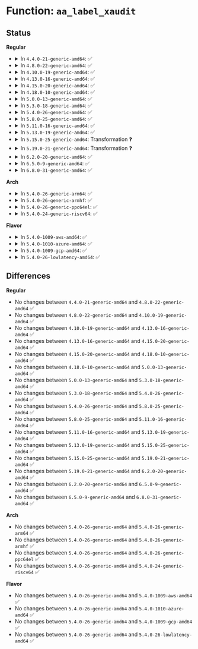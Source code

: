 # Function: <code>aa_label_xaudit</code>

## Status
<b>Regular</b>
<ul>
<li>
<details>
<summary>In <code>4.4.0-21-generic-amd64</code>: ✅</summary>

```c
void aa_label_xaudit(struct audit_buffer * ab, struct aa_ns * ns, struct aa_label * label, int flags, gfp_t gfp)
```

```json
{
  "name": "aa_label_xaudit",
  "collision_type": "Unique Global",
  "inline_type": "No",
  "funcs": [
    {
      "addr": 18446744071582567264,
      "name": "aa_label_xaudit",
      "external": true,
      "loc": "security/apparmor/label.c:1696",
      "file": "security/apparmor/label.c",
      "inline": "seen, unknown",
      "caller_inline": [],
      "caller_func": [
        "security/apparmor/audit.c:audit_pre",
        "security/apparmor/ipc.c:audit_ptrace_cb",
        "security/apparmor/ipc.c:audit_signal_cb",
        "security/apparmor/lib.c:aa_audit_perms_cb",
        "security/apparmor/file.c:file_audit_cb",
        "security/apparmor/label.c:aa_label_audit",
        "security/apparmor/net.c:audit_net_cb"
      ]
    }
  ],
  "symbols": [
    {
      "addr": 18446744071582567264,
      "name": "aa_label_xaudit",
      "section": ".text",
      "bind": "STB_GLOBAL",
      "size": 483
    }
  ]
}
```
</details>
</li>
<li>
<details>
<summary>In <code>4.8.0-22-generic-amd64</code>: ✅</summary>

```c
void aa_label_xaudit(struct audit_buffer * ab, struct aa_ns * ns, struct aa_label * label, int flags, gfp_t gfp)
```

```json
{
  "name": "aa_label_xaudit",
  "collision_type": "Unique Global",
  "inline_type": "No",
  "funcs": [
    {
      "addr": 18446744071582808320,
      "name": "aa_label_xaudit",
      "external": true,
      "loc": "security/apparmor/label.c:1711",
      "file": "security/apparmor/label.c",
      "inline": "seen, unknown",
      "caller_inline": [],
      "caller_func": [
        "security/apparmor/audit.c:audit_pre",
        "security/apparmor/ipc.c:audit_signal_cb",
        "security/apparmor/ipc.c:audit_ptrace_cb",
        "security/apparmor/lib.c:aa_audit_perms_cb",
        "security/apparmor/file.c:file_audit_cb",
        "security/apparmor/label.c:aa_label_audit",
        "security/apparmor/net.c:audit_net_cb"
      ]
    }
  ],
  "symbols": [
    {
      "addr": 18446744071582808320,
      "name": "aa_label_xaudit",
      "section": ".text",
      "bind": "STB_GLOBAL",
      "size": 486
    }
  ]
}
```
</details>
</li>
<li>
<details>
<summary>In <code>4.10.0-19-generic-amd64</code>: ✅</summary>

```c
void aa_label_xaudit(struct audit_buffer * ab, struct aa_ns * ns, struct aa_label * label, int flags, gfp_t gfp)
```

```json
{
  "name": "aa_label_xaudit",
  "collision_type": "Unique Global",
  "inline_type": "No",
  "funcs": [
    {
      "addr": 18446744071582904032,
      "name": "aa_label_xaudit",
      "external": true,
      "loc": "security/apparmor/label.c:1726",
      "file": "security/apparmor/label.c",
      "inline": "seen, unknown",
      "caller_inline": [],
      "caller_func": [
        "security/apparmor/audit.c:audit_pre",
        "security/apparmor/ipc.c:audit_signal_cb",
        "security/apparmor/ipc.c:audit_ptrace_cb",
        "security/apparmor/lib.c:aa_audit_perms_cb",
        "security/apparmor/file.c:file_audit_cb",
        "security/apparmor/label.c:aa_label_audit",
        "security/apparmor/net.c:audit_net_cb"
      ]
    }
  ],
  "symbols": [
    {
      "addr": 18446744071582904032,
      "name": "aa_label_xaudit",
      "section": ".text",
      "bind": "STB_GLOBAL",
      "size": 486
    }
  ]
}
```
</details>
</li>
<li>
<details>
<summary>In <code>4.13.0-16-generic-amd64</code>: ✅</summary>

```c
void aa_label_xaudit(struct audit_buffer * ab, struct aa_ns * ns, struct aa_label * label, int flags, gfp_t gfp)
```

```json
{
  "name": "aa_label_xaudit",
  "collision_type": "Unique Global",
  "inline_type": "No",
  "funcs": [
    {
      "addr": 18446744071582968064,
      "name": "aa_label_xaudit",
      "external": true,
      "loc": "security/apparmor/label.c:1710",
      "file": "security/apparmor/label.c",
      "inline": "seen, unknown",
      "caller_inline": [],
      "caller_func": [
        "security/apparmor/audit.c:audit_pre",
        "security/apparmor/ipc.c:audit_signal_cb",
        "security/apparmor/ipc.c:audit_ptrace_cb",
        "security/apparmor/lib.c:aa_audit_perms_cb",
        "security/apparmor/file.c:file_audit_cb",
        "security/apparmor/label.c:aa_label_audit",
        "security/apparmor/label.c:aa_label_audit",
        "security/apparmor/label.c:aa_label_audit",
        "security/apparmor/net.c:audit_net_cb"
      ]
    }
  ],
  "symbols": [
    {
      "addr": 18446744071582968064,
      "name": "aa_label_xaudit",
      "section": ".text",
      "bind": "STB_GLOBAL",
      "size": 368
    }
  ]
}
```
</details>
</li>
<li>
<details>
<summary>In <code>4.15.0-20-generic-amd64</code>: ✅</summary>

```c
void aa_label_xaudit(struct audit_buffer * ab, struct aa_ns * ns, struct aa_label * label, int flags, gfp_t gfp)
```

```json
{
  "name": "aa_label_xaudit",
  "collision_type": "Unique Global",
  "inline_type": "No",
  "funcs": [
    {
      "addr": 18446744071583131056,
      "name": "aa_label_xaudit",
      "external": true,
      "loc": "security/apparmor/label.c:1710",
      "file": "security/apparmor/label.c",
      "inline": "seen, unknown",
      "caller_inline": [],
      "caller_func": [
        "security/apparmor/audit.c:audit_pre",
        "security/apparmor/ipc.c:audit_signal_cb",
        "security/apparmor/ipc.c:audit_ptrace_cb",
        "security/apparmor/lib.c:aa_audit_perms_cb",
        "security/apparmor/file.c:file_audit_cb",
        "security/apparmor/label.c:aa_label_audit",
        "security/apparmor/label.c:aa_label_audit",
        "security/apparmor/label.c:aa_label_audit",
        "security/apparmor/net.c:audit_net_cb"
      ]
    }
  ],
  "symbols": [
    {
      "addr": 18446744071583131056,
      "name": "aa_label_xaudit",
      "section": ".text",
      "bind": "STB_GLOBAL",
      "size": 368
    }
  ]
}
```
</details>
</li>
<li>
<details>
<summary>In <code>4.18.0-10-generic-amd64</code>: ✅</summary>

```c
void aa_label_xaudit(struct audit_buffer * ab, struct aa_ns * ns, struct aa_label * label, int flags, gfp_t gfp)
```

```json
{
  "name": "aa_label_xaudit",
  "collision_type": "Unique Global",
  "inline_type": "No",
  "funcs": [
    {
      "addr": 18446744071583336832,
      "name": "aa_label_xaudit",
      "external": true,
      "loc": "security/apparmor/label.c:1709",
      "file": "security/apparmor/label.c",
      "inline": "seen, unknown",
      "caller_inline": [],
      "caller_func": [
        "security/apparmor/audit.c:audit_pre",
        "security/apparmor/ipc.c:audit_signal_cb",
        "security/apparmor/ipc.c:audit_ptrace_cb",
        "security/apparmor/lib.c:aa_audit_perms_cb",
        "security/apparmor/file.c:file_audit_cb",
        "security/apparmor/label.c:aa_label_audit",
        "security/apparmor/label.c:aa_label_audit",
        "security/apparmor/label.c:aa_label_audit",
        "security/apparmor/net.c:audit_net_cb"
      ]
    }
  ],
  "symbols": [
    {
      "addr": 18446744071583336832,
      "name": "aa_label_xaudit",
      "section": ".text",
      "bind": "STB_GLOBAL",
      "size": 385
    }
  ]
}
```
</details>
</li>
<li>
<details>
<summary>In <code>5.0.0-13-generic-amd64</code>: ✅</summary>

```c
void aa_label_xaudit(struct audit_buffer * ab, struct aa_ns * ns, struct aa_label * label, int flags, gfp_t gfp)
```

```json
{
  "name": "aa_label_xaudit",
  "collision_type": "Unique Global",
  "inline_type": "No",
  "funcs": [
    {
      "addr": 18446744071583455408,
      "name": "aa_label_xaudit",
      "external": true,
      "loc": "security/apparmor/label.c:1710",
      "file": "security/apparmor/label.c",
      "inline": "seen, unknown",
      "caller_inline": [],
      "caller_func": [
        "security/apparmor/audit.c:audit_pre",
        "security/apparmor/ipc.c:audit_signal_cb",
        "security/apparmor/ipc.c:audit_ptrace_cb",
        "security/apparmor/lib.c:aa_audit_perms_cb",
        "security/apparmor/file.c:file_audit_cb",
        "security/apparmor/label.c:aa_label_audit",
        "security/apparmor/label.c:aa_label_audit",
        "security/apparmor/label.c:aa_label_audit",
        "security/apparmor/net.c:audit_net_cb"
      ]
    }
  ],
  "symbols": [
    {
      "addr": 18446744071583455408,
      "name": "aa_label_xaudit",
      "section": ".text",
      "bind": "STB_GLOBAL",
      "size": 385
    }
  ]
}
```
</details>
</li>
<li>
<details>
<summary>In <code>5.3.0-18-generic-amd64</code>: ✅</summary>

```c
void aa_label_xaudit(struct audit_buffer * ab, struct aa_ns * ns, struct aa_label * label, int flags, gfp_t gfp)
```

```json
{
  "name": "aa_label_xaudit",
  "collision_type": "Unique Global",
  "inline_type": "No",
  "funcs": [
    {
      "addr": 18446744071583641200,
      "name": "aa_label_xaudit",
      "external": true,
      "loc": "security/apparmor/label.c:1706",
      "file": "security/apparmor/label.c",
      "inline": "seen, unknown",
      "caller_inline": [],
      "caller_func": [
        "security/apparmor/audit.c:audit_pre",
        "security/apparmor/ipc.c:audit_signal_cb",
        "security/apparmor/ipc.c:audit_ptrace_cb",
        "security/apparmor/lib.c:aa_audit_perms_cb",
        "security/apparmor/file.c:file_audit_cb",
        "security/apparmor/label.c:aa_label_audit",
        "security/apparmor/label.c:aa_label_audit",
        "security/apparmor/label.c:aa_label_audit",
        "security/apparmor/net.c:audit_net_cb"
      ]
    }
  ],
  "symbols": [
    {
      "addr": 18446744071583641200,
      "name": "aa_label_xaudit",
      "section": ".text",
      "bind": "STB_GLOBAL",
      "size": 405
    }
  ]
}
```
</details>
</li>
<li>
<details>
<summary>In <code>5.4.0-26-generic-amd64</code>: ✅</summary>

```c
void aa_label_xaudit(struct audit_buffer * ab, struct aa_ns * ns, struct aa_label * label, int flags, gfp_t gfp)
```

```json
{
  "name": "aa_label_xaudit",
  "collision_type": "Unique Global",
  "inline_type": "No",
  "funcs": [
    {
      "addr": 18446744071583747488,
      "name": "aa_label_xaudit",
      "external": true,
      "loc": "security/apparmor/label.c:1735",
      "file": "security/apparmor/label.c",
      "inline": "seen, unknown",
      "caller_inline": [],
      "caller_func": [
        "security/apparmor/audit.c:audit_pre",
        "security/apparmor/ipc.c:audit_signal_cb",
        "security/apparmor/ipc.c:audit_ptrace_cb",
        "security/apparmor/lib.c:aa_audit_perms_cb",
        "security/apparmor/file.c:file_audit_cb",
        "security/apparmor/label.c:aa_label_audit",
        "security/apparmor/label.c:aa_label_audit",
        "security/apparmor/label.c:aa_label_audit",
        "security/apparmor/net.c:audit_net_cb"
      ]
    }
  ],
  "symbols": [
    {
      "addr": 18446744071583747488,
      "name": "aa_label_xaudit",
      "section": ".text",
      "bind": "STB_GLOBAL",
      "size": 405
    }
  ]
}
```
</details>
</li>
<li>
<details>
<summary>In <code>5.8.0-25-generic-amd64</code>: ✅</summary>

```c
void aa_label_xaudit(struct audit_buffer * ab, struct aa_ns * ns, struct aa_label * label, int flags, gfp_t gfp)
```

```json
{
  "name": "aa_label_xaudit",
  "collision_type": "Unique Global",
  "inline_type": "No",
  "funcs": [
    {
      "addr": 18446744071584135152,
      "name": "aa_label_xaudit",
      "external": true,
      "loc": "security/apparmor/label.c:1732",
      "file": "security/apparmor/label.c",
      "inline": "seen, unknown",
      "caller_inline": [],
      "caller_func": [
        "security/apparmor/audit.c:audit_pre",
        "security/apparmor/ipc.c:audit_signal_cb",
        "security/apparmor/ipc.c:audit_ptrace_cb",
        "security/apparmor/lib.c:aa_audit_perms_cb",
        "security/apparmor/file.c:file_audit_cb",
        "security/apparmor/label.c:aa_label_audit",
        "security/apparmor/label.c:aa_label_audit",
        "security/apparmor/label.c:aa_label_audit",
        "security/apparmor/net.c:audit_net_cb"
      ]
    }
  ],
  "symbols": [
    {
      "addr": 18446744071584135152,
      "name": "aa_label_xaudit",
      "section": ".text",
      "bind": "STB_GLOBAL",
      "size": 388
    }
  ]
}
```
</details>
</li>
<li>
<details>
<summary>In <code>5.11.0-16-generic-amd64</code>: ✅</summary>

```c
void aa_label_xaudit(struct audit_buffer * ab, struct aa_ns * ns, struct aa_label * label, int flags, gfp_t gfp)
```

```json
{
  "name": "aa_label_xaudit",
  "collision_type": "Unique Global",
  "inline_type": "No",
  "funcs": [
    {
      "addr": 18446744071584253600,
      "name": "aa_label_xaudit",
      "external": true,
      "loc": "security/apparmor/label.c:1732",
      "file": "security/apparmor/label.c",
      "inline": "seen, unknown",
      "caller_inline": [],
      "caller_func": [
        "security/apparmor/audit.c:audit_pre",
        "security/apparmor/ipc.c:audit_signal_cb",
        "security/apparmor/ipc.c:audit_ptrace_cb",
        "security/apparmor/lib.c:aa_audit_perms_cb",
        "security/apparmor/file.c:file_audit_cb",
        "security/apparmor/label.c:aa_label_audit",
        "security/apparmor/label.c:aa_label_audit",
        "security/apparmor/label.c:aa_label_audit",
        "security/apparmor/net.c:audit_net_cb"
      ]
    }
  ],
  "symbols": [
    {
      "addr": 18446744071584253600,
      "name": "aa_label_xaudit",
      "section": ".text",
      "bind": "STB_GLOBAL",
      "size": 388
    }
  ]
}
```
</details>
</li>
<li>
<details>
<summary>In <code>5.13.0-19-generic-amd64</code>: ✅</summary>

```c
void aa_label_xaudit(struct audit_buffer * ab, struct aa_ns * ns, struct aa_label * label, int flags, gfp_t gfp)
```

```json
{
  "name": "aa_label_xaudit",
  "collision_type": "Unique Global",
  "inline_type": "No",
  "funcs": [
    {
      "addr": 18446744071584278544,
      "name": "aa_label_xaudit",
      "external": true,
      "loc": "security/apparmor/label.c:1732",
      "file": "security/apparmor/label.c",
      "inline": "seen, unknown",
      "caller_inline": [],
      "caller_func": [
        "security/apparmor/audit.c:audit_pre",
        "security/apparmor/ipc.c:audit_signal_cb",
        "security/apparmor/ipc.c:audit_ptrace_cb",
        "security/apparmor/lib.c:aa_audit_perms_cb",
        "security/apparmor/file.c:file_audit_cb",
        "security/apparmor/label.c:aa_label_audit",
        "security/apparmor/label.c:aa_label_audit",
        "security/apparmor/label.c:aa_label_audit",
        "security/apparmor/net.c:audit_net_cb"
      ]
    }
  ],
  "symbols": [
    {
      "addr": 18446744071584278544,
      "name": "aa_label_xaudit",
      "section": ".text",
      "bind": "STB_GLOBAL",
      "size": 388
    }
  ]
}
```
</details>
</li>
<li>
<details>
<summary>In <code>5.15.0-25-generic-amd64</code>: Transformation ❓</summary>

```c
void aa_label_xaudit(struct audit_buffer * ab, struct aa_ns * ns, struct aa_label * label, int flags, gfp_t gfp)
```

```json
{
  "name": "aa_label_xaudit",
  "collision_type": "Unique Global",
  "inline_type": "No",
  "funcs": [
    {
      "addr": 0,
      "name": "aa_label_xaudit",
      "external": true,
      "loc": "security/apparmor/label.c:1732",
      "file": "security/apparmor/label.c",
      "inline": "seen, unknown",
      "caller_inline": [],
      "caller_func": [
        "security/apparmor/audit.c:audit_pre",
        "security/apparmor/ipc.c:audit_signal_cb",
        "security/apparmor/ipc.c:audit_ptrace_cb",
        "security/apparmor/lib.c:aa_audit_perms_cb",
        "security/apparmor/file.c:file_audit_cb",
        "security/apparmor/label.c:aa_label_audit",
        "security/apparmor/label.c:aa_label_audit",
        "security/apparmor/label.c:aa_label_audit",
        "security/apparmor/net.c:audit_net_cb"
      ]
    }
  ],
  "symbols": [
    {
      "addr": 18446744071592306483,
      "name": "aa_label_xaudit.cold",
      "section": ".text",
      "bind": "STB_LOCAL",
      "size": 20
    },
    {
      "addr": 18446744071584664576,
      "name": "aa_label_xaudit",
      "section": ".text",
      "bind": "STB_GLOBAL",
      "size": 402
    }
  ]
}
```
</details>
</li>
<li>
<details>
<summary>In <code>5.19.0-21-generic-amd64</code>: Transformation ❓</summary>

```c
void aa_label_xaudit(struct audit_buffer * ab, struct aa_ns * ns, struct aa_label * label, int flags, gfp_t gfp)
```

```json
{
  "name": "aa_label_xaudit",
  "collision_type": "Unique Global",
  "inline_type": "No",
  "funcs": [
    {
      "addr": 0,
      "name": "aa_label_xaudit",
      "external": true,
      "loc": "security/apparmor/label.c:1741",
      "file": "security/apparmor/label.c",
      "inline": "seen, unknown",
      "caller_inline": [],
      "caller_func": [
        "security/apparmor/audit.c:audit_pre",
        "security/apparmor/task.c:audit_ptrace_cb",
        "security/apparmor/ipc.c:audit_mqueue_cb",
        "security/apparmor/ipc.c:audit_signal_cb",
        "security/apparmor/lib.c:aa_audit_perms_cb",
        "security/apparmor/file.c:file_audit_cb",
        "security/apparmor/label.c:aa_label_audit",
        "security/apparmor/net.c:audit_net_cb"
      ]
    }
  ],
  "symbols": [
    {
      "addr": 18446744071594088073,
      "name": "aa_label_xaudit.cold",
      "section": ".text",
      "bind": "STB_LOCAL",
      "size": 20
    },
    {
      "addr": 18446744071585324624,
      "name": "aa_label_xaudit",
      "section": ".text",
      "bind": "STB_GLOBAL",
      "size": 423
    }
  ]
}
```
</details>
</li>
<li>
<details>
<summary>In <code>6.2.0-20-generic-amd64</code>: ✅</summary>

```c
void aa_label_xaudit(struct audit_buffer * ab, struct aa_ns * ns, struct aa_label * label, int flags, gfp_t gfp)
```

```json
{
  "name": "aa_label_xaudit",
  "collision_type": "Unique Global",
  "inline_type": "No",
  "funcs": [
    {
      "addr": 18446744071586064784,
      "name": "aa_label_xaudit",
      "external": true,
      "loc": "security/apparmor/label.c:1735",
      "file": "security/apparmor/label.c",
      "inline": "seen, unknown",
      "caller_inline": [],
      "caller_func": [
        "security/apparmor/audit.c:audit_pre",
        "security/apparmor/task.c:audit_ptrace_cb",
        "security/apparmor/ipc.c:audit_mqueue_cb",
        "security/apparmor/ipc.c:audit_signal_cb",
        "security/apparmor/lib.c:aa_audit_perms_cb",
        "security/apparmor/file.c:file_audit_cb",
        "security/apparmor/label.c:aa_label_audit",
        "security/apparmor/net.c:audit_net_cb"
      ]
    }
  ],
  "symbols": [
    {
      "addr": 18446744071586064784,
      "name": "aa_label_xaudit",
      "section": ".text",
      "bind": "STB_GLOBAL",
      "size": 404
    }
  ]
}
```
</details>
</li>
<li>
<details>
<summary>In <code>6.5.0-9-generic-amd64</code>: ✅</summary>

```c
void aa_label_xaudit(struct audit_buffer * ab, struct aa_ns * ns, struct aa_label * label, int flags, gfp_t gfp)
```

```json
{
  "name": "aa_label_xaudit",
  "collision_type": "Unique Global",
  "inline_type": "No",
  "funcs": [
    {
      "addr": 18446744071586299760,
      "name": "aa_label_xaudit",
      "external": true,
      "loc": "security/apparmor/label.c:1735",
      "file": "security/apparmor/label.c",
      "inline": "seen, unknown",
      "caller_inline": [],
      "caller_func": [
        "security/apparmor/audit.c:audit_pre",
        "security/apparmor/task.c:audit_ptrace_cb",
        "security/apparmor/ipc.c:audit_mqueue_cb",
        "security/apparmor/ipc.c:audit_signal_cb",
        "security/apparmor/lib.c:aa_audit_perms_cb",
        "security/apparmor/lsm.c:audit_uring_cb",
        "security/apparmor/file.c:file_audit_cb",
        "security/apparmor/label.c:aa_label_audit",
        "security/apparmor/net.c:audit_net_cb"
      ]
    }
  ],
  "symbols": [
    {
      "addr": 18446744071586299760,
      "name": "aa_label_xaudit",
      "section": ".text",
      "bind": "STB_GLOBAL",
      "size": 377
    }
  ]
}
```
</details>
</li>
<li>
<details>
<summary>In <code>6.8.0-31-generic-amd64</code>: ✅</summary>

```c
void aa_label_xaudit(struct audit_buffer * ab, struct aa_ns * ns, struct aa_label * label, int flags, gfp_t gfp)
```

```json
{
  "name": "aa_label_xaudit",
  "collision_type": "Unique Global",
  "inline_type": "No",
  "funcs": [
    {
      "addr": 18446744071586556352,
      "name": "aa_label_xaudit",
      "external": true,
      "loc": "security/apparmor/label.c:1741",
      "file": "security/apparmor/label.c",
      "inline": "seen, unknown",
      "caller_inline": [],
      "caller_func": [
        "security/apparmor/audit.c:audit_pre",
        "security/apparmor/task.c:audit_ns_cb",
        "security/apparmor/task.c:audit_ptrace_cb",
        "security/apparmor/ipc.c:audit_mqueue_cb",
        "security/apparmor/ipc.c:audit_signal_cb",
        "security/apparmor/lib.c:aa_audit_perms_cb",
        "security/apparmor/lsm.c:audit_uring_cb",
        "security/apparmor/file.c:file_audit_cb",
        "security/apparmor/label.c:aa_label_audit",
        "security/apparmor/net.c:audit_net_cb"
      ]
    }
  ],
  "symbols": [
    {
      "addr": 18446744071586556352,
      "name": "aa_label_xaudit",
      "section": ".text",
      "bind": "STB_GLOBAL",
      "size": 377
    }
  ]
}
```
</details>
</li>
</ul>
<b>Arch</b>
<ul>
<li>
<details>
<summary>In <code>5.4.0-26-generic-arm64</code>: ✅</summary>

```c
void aa_label_xaudit(struct audit_buffer * ab, struct aa_ns * ns, struct aa_label * label, int flags, gfp_t gfp)
```

```json
{
  "name": "aa_label_xaudit",
  "collision_type": "Unique Global",
  "inline_type": "No",
  "funcs": [
    {
      "addr": 18446603336495546736,
      "name": "aa_label_xaudit",
      "external": true,
      "loc": "security/apparmor/label.c:1735",
      "file": "security/apparmor/label.c",
      "inline": "seen, unknown",
      "caller_inline": [],
      "caller_func": [
        "security/apparmor/audit.c:audit_pre",
        "security/apparmor/ipc.c:audit_signal_cb",
        "security/apparmor/ipc.c:audit_ptrace_cb",
        "security/apparmor/lib.c:aa_audit_perms_cb",
        "security/apparmor/file.c:file_audit_cb",
        "security/apparmor/label.c:aa_label_audit",
        "security/apparmor/label.c:aa_label_audit",
        "security/apparmor/net.c:audit_net_cb"
      ]
    }
  ],
  "symbols": [
    {
      "addr": 18446603336495546736,
      "name": "aa_label_xaudit",
      "section": ".text",
      "bind": "STB_GLOBAL",
      "size": 428
    }
  ]
}
```
</details>
</li>
<li>
<details>
<summary>In <code>5.4.0-26-generic-armhf</code>: ✅</summary>

```c
void aa_label_xaudit(struct audit_buffer * ab, struct aa_ns * ns, struct aa_label * label, int flags, gfp_t gfp)
```

```json
{
  "name": "aa_label_xaudit",
  "collision_type": "Unique Global",
  "inline_type": "No",
  "funcs": [
    {
      "addr": 3228910204,
      "name": "aa_label_xaudit",
      "external": true,
      "loc": "security/apparmor/label.c:1735",
      "file": "security/apparmor/label.c",
      "inline": "seen, unknown",
      "caller_inline": [],
      "caller_func": [
        "security/apparmor/audit.c:audit_pre",
        "security/apparmor/ipc.c:audit_signal_cb",
        "security/apparmor/ipc.c:audit_ptrace_cb",
        "security/apparmor/lib.c:aa_audit_perms_cb",
        "security/apparmor/file.c:file_audit_cb",
        "security/apparmor/label.c:aa_label_audit",
        "security/apparmor/label.c:aa_label_audit",
        "security/apparmor/label.c:aa_label_audit",
        "security/apparmor/label.c:aa_label_audit",
        "security/apparmor/label.c:aa_label_audit",
        "security/apparmor/net.c:audit_net_cb"
      ]
    }
  ],
  "symbols": [
    {
      "addr": 3228910204,
      "name": "aa_label_xaudit",
      "section": ".text",
      "bind": "STB_GLOBAL",
      "size": 436
    }
  ]
}
```
</details>
</li>
<li>
<details>
<summary>In <code>5.4.0-26-generic-ppc64el</code>: ✅</summary>

```c
void aa_label_xaudit(struct audit_buffer * ab, struct aa_ns * ns, struct aa_label * label, int flags, gfp_t gfp)
```

```json
{
  "name": "aa_label_xaudit",
  "collision_type": "Unique Global",
  "inline_type": "No",
  "funcs": [
    {
      "addr": 13835058055289633680,
      "name": "aa_label_xaudit",
      "external": true,
      "loc": "security/apparmor/label.c:1735",
      "file": "security/apparmor/label.c",
      "inline": "seen, unknown",
      "caller_inline": [],
      "caller_func": [
        "security/apparmor/audit.c:audit_pre",
        "security/apparmor/ipc.c:audit_signal_cb",
        "security/apparmor/ipc.c:audit_ptrace_cb",
        "security/apparmor/lib.c:aa_audit_perms_cb",
        "security/apparmor/file.c:file_audit_cb",
        "security/apparmor/label.c:aa_label_audit",
        "security/apparmor/label.c:aa_label_audit",
        "security/apparmor/label.c:aa_label_audit",
        "security/apparmor/net.c:audit_net_cb"
      ]
    }
  ],
  "symbols": [
    {
      "addr": 13835058055289633680,
      "name": "aa_label_xaudit",
      "section": ".text",
      "bind": "STB_GLOBAL",
      "size": 604
    }
  ]
}
```
</details>
</li>
<li>
<details>
<summary>In <code>5.4.0-24-generic-riscv64</code>: ✅</summary>

```c
void aa_label_xaudit(struct audit_buffer * ab, struct aa_ns * ns, struct aa_label * label, int flags, gfp_t gfp)
```

```json
{
  "name": "aa_label_xaudit",
  "collision_type": "Unique Global",
  "inline_type": "No",
  "funcs": [
    {
      "addr": 18446743936274719504,
      "name": "aa_label_xaudit",
      "external": true,
      "loc": "security/apparmor/label.c:1735",
      "file": "security/apparmor/label.c",
      "inline": "seen, unknown",
      "caller_inline": [],
      "caller_func": [
        "security/apparmor/audit.c:audit_pre",
        "security/apparmor/ipc.c:audit_signal_cb",
        "security/apparmor/ipc.c:audit_ptrace_cb",
        "security/apparmor/lib.c:aa_audit_perms_cb",
        "security/apparmor/file.c:file_audit_cb",
        "security/apparmor/label.c:aa_label_audit",
        "security/apparmor/label.c:aa_label_audit",
        "security/apparmor/label.c:aa_label_audit",
        "security/apparmor/net.c:audit_net_cb"
      ]
    }
  ],
  "symbols": [
    {
      "addr": 18446743936274719504,
      "name": "aa_label_xaudit",
      "section": ".text",
      "bind": "STB_GLOBAL",
      "size": 342
    }
  ]
}
```
</details>
</li>
</ul>
<b>Flavor</b>
<ul>
<li>
<details>
<summary>In <code>5.4.0-1009-aws-amd64</code>: ✅</summary>

```c
void aa_label_xaudit(struct audit_buffer * ab, struct aa_ns * ns, struct aa_label * label, int flags, gfp_t gfp)
```

```json
{
  "name": "aa_label_xaudit",
  "collision_type": "Unique Global",
  "inline_type": "No",
  "funcs": [
    {
      "addr": 18446744071583716224,
      "name": "aa_label_xaudit",
      "external": true,
      "loc": "security/apparmor/label.c:1735",
      "file": "security/apparmor/label.c",
      "inline": "seen, unknown",
      "caller_inline": [],
      "caller_func": [
        "security/apparmor/audit.c:audit_pre",
        "security/apparmor/ipc.c:audit_signal_cb",
        "security/apparmor/ipc.c:audit_ptrace_cb",
        "security/apparmor/lib.c:aa_audit_perms_cb",
        "security/apparmor/file.c:file_audit_cb",
        "security/apparmor/label.c:aa_label_audit",
        "security/apparmor/label.c:aa_label_audit",
        "security/apparmor/label.c:aa_label_audit",
        "security/apparmor/net.c:audit_net_cb"
      ]
    }
  ],
  "symbols": [
    {
      "addr": 18446744071583716224,
      "name": "aa_label_xaudit",
      "section": ".text",
      "bind": "STB_GLOBAL",
      "size": 405
    }
  ]
}
```
</details>
</li>
<li>
<details>
<summary>In <code>5.4.0-1010-azure-amd64</code>: ✅</summary>

```c
void aa_label_xaudit(struct audit_buffer * ab, struct aa_ns * ns, struct aa_label * label, int flags, gfp_t gfp)
```

```json
{
  "name": "aa_label_xaudit",
  "collision_type": "Unique Global",
  "inline_type": "No",
  "funcs": [
    {
      "addr": 18446744071583653280,
      "name": "aa_label_xaudit",
      "external": true,
      "loc": "security/apparmor/label.c:1735",
      "file": "security/apparmor/label.c",
      "inline": "seen, unknown",
      "caller_inline": [],
      "caller_func": [
        "security/apparmor/audit.c:audit_pre",
        "security/apparmor/ipc.c:audit_signal_cb",
        "security/apparmor/ipc.c:audit_ptrace_cb",
        "security/apparmor/lib.c:aa_audit_perms_cb",
        "security/apparmor/file.c:file_audit_cb",
        "security/apparmor/label.c:aa_label_audit",
        "security/apparmor/label.c:aa_label_audit",
        "security/apparmor/label.c:aa_label_audit",
        "security/apparmor/net.c:audit_net_cb"
      ]
    }
  ],
  "symbols": [
    {
      "addr": 18446744071583653280,
      "name": "aa_label_xaudit",
      "section": ".text",
      "bind": "STB_GLOBAL",
      "size": 405
    }
  ]
}
```
</details>
</li>
<li>
<details>
<summary>In <code>5.4.0-1009-gcp-amd64</code>: ✅</summary>

```c
void aa_label_xaudit(struct audit_buffer * ab, struct aa_ns * ns, struct aa_label * label, int flags, gfp_t gfp)
```

```json
{
  "name": "aa_label_xaudit",
  "collision_type": "Unique Global",
  "inline_type": "No",
  "funcs": [
    {
      "addr": 18446744071583700000,
      "name": "aa_label_xaudit",
      "external": true,
      "loc": "security/apparmor/label.c:1735",
      "file": "security/apparmor/label.c",
      "inline": "seen, unknown",
      "caller_inline": [],
      "caller_func": [
        "security/apparmor/audit.c:audit_pre",
        "security/apparmor/ipc.c:audit_signal_cb",
        "security/apparmor/ipc.c:audit_ptrace_cb",
        "security/apparmor/lib.c:aa_audit_perms_cb",
        "security/apparmor/file.c:file_audit_cb",
        "security/apparmor/label.c:aa_label_audit",
        "security/apparmor/label.c:aa_label_audit",
        "security/apparmor/label.c:aa_label_audit",
        "security/apparmor/net.c:audit_net_cb"
      ]
    }
  ],
  "symbols": [
    {
      "addr": 18446744071583700000,
      "name": "aa_label_xaudit",
      "section": ".text",
      "bind": "STB_GLOBAL",
      "size": 405
    }
  ]
}
```
</details>
</li>
<li>
<details>
<summary>In <code>5.4.0-26-lowlatency-amd64</code>: ✅</summary>

```c
void aa_label_xaudit(struct audit_buffer * ab, struct aa_ns * ns, struct aa_label * label, int flags, gfp_t gfp)
```

```json
{
  "name": "aa_label_xaudit",
  "collision_type": "Unique Global",
  "inline_type": "No",
  "funcs": [
    {
      "addr": 18446744071583800128,
      "name": "aa_label_xaudit",
      "external": true,
      "loc": "security/apparmor/label.c:1735",
      "file": "security/apparmor/label.c",
      "inline": "seen, unknown",
      "caller_inline": [],
      "caller_func": [
        "security/apparmor/audit.c:audit_pre",
        "security/apparmor/ipc.c:audit_signal_cb",
        "security/apparmor/ipc.c:audit_ptrace_cb",
        "security/apparmor/lib.c:aa_audit_perms_cb",
        "security/apparmor/file.c:file_audit_cb",
        "security/apparmor/label.c:aa_label_audit",
        "security/apparmor/label.c:aa_label_audit",
        "security/apparmor/label.c:aa_label_audit",
        "security/apparmor/net.c:audit_net_cb"
      ]
    }
  ],
  "symbols": [
    {
      "addr": 18446744071583800128,
      "name": "aa_label_xaudit",
      "section": ".text",
      "bind": "STB_GLOBAL",
      "size": 405
    }
  ]
}
```
</details>
</li>
</ul>

## Differences
<b>Regular</b>
<ul>
<li>
No changes between <code>4.4.0-21-generic-amd64</code> and <code>4.8.0-22-generic-amd64</code> ✅
</li>
<li>
No changes between <code>4.8.0-22-generic-amd64</code> and <code>4.10.0-19-generic-amd64</code> ✅
</li>
<li>
No changes between <code>4.10.0-19-generic-amd64</code> and <code>4.13.0-16-generic-amd64</code> ✅
</li>
<li>
No changes between <code>4.13.0-16-generic-amd64</code> and <code>4.15.0-20-generic-amd64</code> ✅
</li>
<li>
No changes between <code>4.15.0-20-generic-amd64</code> and <code>4.18.0-10-generic-amd64</code> ✅
</li>
<li>
No changes between <code>4.18.0-10-generic-amd64</code> and <code>5.0.0-13-generic-amd64</code> ✅
</li>
<li>
No changes between <code>5.0.0-13-generic-amd64</code> and <code>5.3.0-18-generic-amd64</code> ✅
</li>
<li>
No changes between <code>5.3.0-18-generic-amd64</code> and <code>5.4.0-26-generic-amd64</code> ✅
</li>
<li>
No changes between <code>5.4.0-26-generic-amd64</code> and <code>5.8.0-25-generic-amd64</code> ✅
</li>
<li>
No changes between <code>5.8.0-25-generic-amd64</code> and <code>5.11.0-16-generic-amd64</code> ✅
</li>
<li>
No changes between <code>5.11.0-16-generic-amd64</code> and <code>5.13.0-19-generic-amd64</code> ✅
</li>
<li>
No changes between <code>5.13.0-19-generic-amd64</code> and <code>5.15.0-25-generic-amd64</code> ✅
</li>
<li>
No changes between <code>5.15.0-25-generic-amd64</code> and <code>5.19.0-21-generic-amd64</code> ✅
</li>
<li>
No changes between <code>5.19.0-21-generic-amd64</code> and <code>6.2.0-20-generic-amd64</code> ✅
</li>
<li>
No changes between <code>6.2.0-20-generic-amd64</code> and <code>6.5.0-9-generic-amd64</code> ✅
</li>
<li>
No changes between <code>6.5.0-9-generic-amd64</code> and <code>6.8.0-31-generic-amd64</code> ✅
</li>
</ul>
<b>Arch</b>
<ul>
<li>
No changes between <code>5.4.0-26-generic-amd64</code> and <code>5.4.0-26-generic-arm64</code> ✅
</li>
<li>
No changes between <code>5.4.0-26-generic-amd64</code> and <code>5.4.0-26-generic-armhf</code> ✅
</li>
<li>
No changes between <code>5.4.0-26-generic-amd64</code> and <code>5.4.0-26-generic-ppc64el</code> ✅
</li>
<li>
No changes between <code>5.4.0-26-generic-amd64</code> and <code>5.4.0-24-generic-riscv64</code> ✅
</li>
</ul>
<b>Flavor</b>
<ul>
<li>
No changes between <code>5.4.0-26-generic-amd64</code> and <code>5.4.0-1009-aws-amd64</code> ✅
</li>
<li>
No changes between <code>5.4.0-26-generic-amd64</code> and <code>5.4.0-1010-azure-amd64</code> ✅
</li>
<li>
No changes between <code>5.4.0-26-generic-amd64</code> and <code>5.4.0-1009-gcp-amd64</code> ✅
</li>
<li>
No changes between <code>5.4.0-26-generic-amd64</code> and <code>5.4.0-26-lowlatency-amd64</code> ✅
</li>
</ul>
